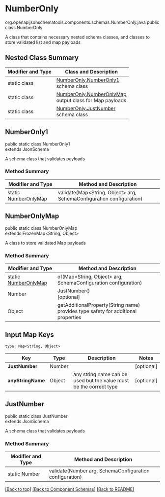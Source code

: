 # NumberOnly
org.openapijsonschematools.components.schemas.NumberOnly.java
public class NumberOnly

A class that contains necessary nested schema classes, and classes to store validated list and map payloads

## Nested Class Summary
| Modifier and Type | Class and Description |
| ----------------- | ---------------------- |
| static class | [NumberOnly.NumberOnly1](#numberonly1)<br> schema class |
| static class | [NumberOnly.NumberOnlyMap](#numberonlymap)<br> output class for Map payloads |
| static class | [NumberOnly.JustNumber](#justnumber)<br> schema class |

## NumberOnly1
public static class NumberOnly1<br>
extends JsonSchema

A schema class that validates payloads

### Method Summary
| Modifier and Type | Method and Description |
| ----------------- | ---------------------- |
| static [NumberOnlyMap](#numberonlymap) | validate(Map<String, Object> arg, SchemaConfiguration configuration) |

## NumberOnlyMap
public static class NumberOnlyMap<br>
extends FrozenMap<String, Object>

A class to store validated Map payloads

### Method Summary
| Modifier and Type | Method and Description |
| ----------------- | ---------------------- |
| static [NumberOnlyMap](#numberonlymap) | of(Map<String, Object> arg, SchemaConfiguration configuration) |
| Number | JustNumber()<br>[optional] |
| Object | getAdditionalProperty(String name)<br>provides type safety for additional properties |

## Input Map Keys
```
type: Map<String, Object>
```
| Key | Type |  Description | Notes |
| --- | ---- | ------------ | ----- |
| **JustNumber** | Number |  | [optional] |
| **anyStringName** | Object | any string name can be used but the value must be the correct type | [optional] |

## JustNumber
public static class JustNumber<br>
extends JsonSchema

A schema class that validates payloads

### Method Summary
| Modifier and Type | Method and Description |
| ----------------- | ---------------------- |
| static Number | validate(Number arg, SchemaConfiguration configuration) |

[[Back to top]](#top) [[Back to Component Schemas]](../../../README.md#Component-Schemas) [[Back to README]](../../../README.md)
